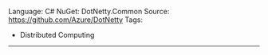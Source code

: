Language: C#
NuGet: DotNetty.Common
Source: https://github.com/Azure/DotNetty
Tags:
  - Distributed Computing
---

